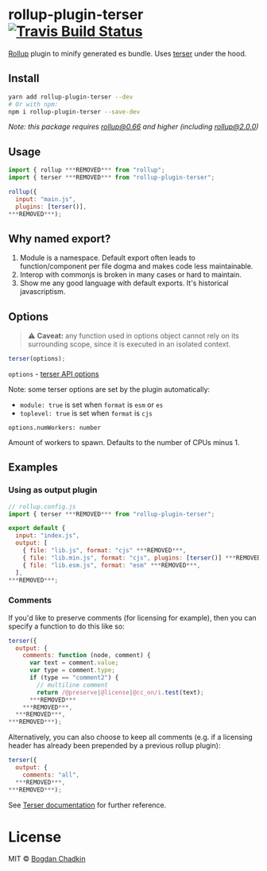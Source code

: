 # rollup-plugin-terser [![Travis Build Status][travis-img]][travis]

[travis-img]: https://travis-ci.org/TrySound/rollup-plugin-terser.svg
[travis]: https://travis-ci.org/TrySound/rollup-plugin-terser

[Rollup](https://github.com/rollup/rollup) plugin to minify generated es bundle. Uses [terser](https://github.com/fabiosantoscode/terser) under the hood.

## Install

```sh
yarn add rollup-plugin-terser --dev
# Or with npm:
npm i rollup-plugin-terser --save-dev
```

_Note: this package requires rollup@0.66 and higher (including rollup@2.0.0)_

## Usage

```js
import { rollup ***REMOVED*** from "rollup";
import { terser ***REMOVED*** from "rollup-plugin-terser";

rollup({
  input: "main.js",
  plugins: [terser()],
***REMOVED***);
```

## Why named export?

1. Module is a namespace. Default export often leads to function/component per file dogma and makes code less maintainable.
2. Interop with commonjs is broken in many cases or hard to maintain.
3. Show me any good language with default exports. It's historical javascriptism.

## Options

> ⚠️ **Caveat:** any function used in options object cannot rely on its surrounding scope, since it is executed in an isolated context.

```js
terser(options);
```

`options` - [terser API options](https://github.com/fabiosantoscode/terser#minify-options)

Note: some terser options are set by the plugin automatically:

- `module: true` is set when `format` is `esm` or `es`
- `toplevel: true` is set when `format` is `cjs`

`options.numWorkers: number`

Amount of workers to spawn. Defaults to the number of CPUs minus 1.

## Examples

### Using as output plugin

```js
// rollup.config.js
import { terser ***REMOVED*** from "rollup-plugin-terser";

export default {
  input: "index.js",
  output: [
    { file: "lib.js", format: "cjs" ***REMOVED***,
    { file: "lib.min.js", format: "cjs", plugins: [terser()] ***REMOVED***,
    { file: "lib.esm.js", format: "esm" ***REMOVED***,
  ],
***REMOVED***;
```

### Comments

If you'd like to preserve comments (for licensing for example), then you can specify a function to do this like so:

```js
terser({
  output: {
    comments: function (node, comment) {
      var text = comment.value;
      var type = comment.type;
      if (type == "comment2") {
        // multiline comment
        return /@preserve|@license|@cc_on/i.test(text);
      ***REMOVED***
    ***REMOVED***,
  ***REMOVED***,
***REMOVED***);
```

Alternatively, you can also choose to keep all comments (e.g. if a licensing header has already been prepended by a previous rollup plugin):

```js
terser({
  output: {
    comments: "all",
  ***REMOVED***,
***REMOVED***);
```

See [Terser documentation](https://github.com/fabiosantoscode/terser#terser) for further reference.

# License

MIT © [Bogdan Chadkin](mailto:trysound@yandex.ru)
